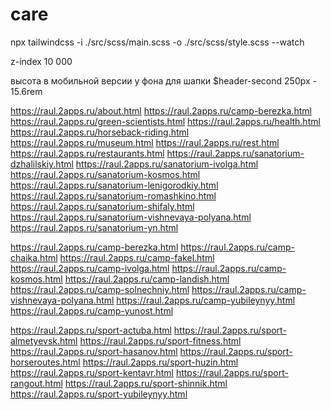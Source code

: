 # care

npx tailwindcss -i ./src/scss/main.scss -o ./src/scss/style.scss --watch

z-index
10 000

высота в мобильной версии у фона для шапки $header-second 250px - 15.6rem

https://raul.2apps.ru/about.html
https://raul.2apps.ru/camp-berezka.html
https://raul.2apps.ru/green-scientists.html
https://raul.2apps.ru/health.html
https://raul.2apps.ru/horseback-riding.html
https://raul.2apps.ru/museum.html
https://raul.2apps.ru/rest.html
https://raul.2apps.ru/restaurants.html
https://raul.2apps.ru/sanatorium-dzhalilskiy.html
https://raul.2apps.ru/sanatorium-ivolga.html
https://raul.2apps.ru/sanatorium-kosmos.html
https://raul.2apps.ru/sanatorium-lenigorodkiy.html
https://raul.2apps.ru/sanatorium-romashkino.html
https://raul.2apps.ru/sanatorium-shifaly.html
https://raul.2apps.ru/sanatorium-vishnevaya-polyana.html
https://raul.2apps.ru/sanatorium-yn.html

https://raul.2apps.ru/camp-berezka.html
https://raul.2apps.ru/camp-chaika.html
https://raul.2apps.ru/camp-fakel.html
https://raul.2apps.ru/camp-ivolga.html
https://raul.2apps.ru/camp-kosmos.html
https://raul.2apps.ru/camp-landish.html
https://raul.2apps.ru/camp-solnechniy.html
https://raul.2apps.ru/camp-vishnevaya-polyana.html
https://raul.2apps.ru/camp-yubileynyy.html
https://raul.2apps.ru/camp-yunost.html

https://raul.2apps.ru/sport-actuba.html
https://raul.2apps.ru/sport-almetyevsk.html
https://raul.2apps.ru/sport-fitness.html
https://raul.2apps.ru/sport-hasanov.html
https://raul.2apps.ru/sport-horseroutes.html
https://raul.2apps.ru/sport-huzin.html
https://raul.2apps.ru/sport-kentavr.html
https://raul.2apps.ru/sport-rangout.html
https://raul.2apps.ru/sport-shinnik.html
https://raul.2apps.ru/sport-yubileynyy.html
